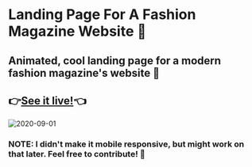# Landing Page For A Fashion Magazine Website 🖖
## Animated, cool landing page for a modern fashion magazine's website 🤳

## 👉[See it live!](https://proghead00.github.io/Landing-Page-For-Fashion-Magazine/)👈

![2020-09-01](https://user-images.githubusercontent.com/55017730/91754528-2ccfa580-ebe7-11ea-9658-5ce66a424341.png)

### NOTE: I didn't make it mobile responsive, but might work on that later. Feel free to contribute! 💪
